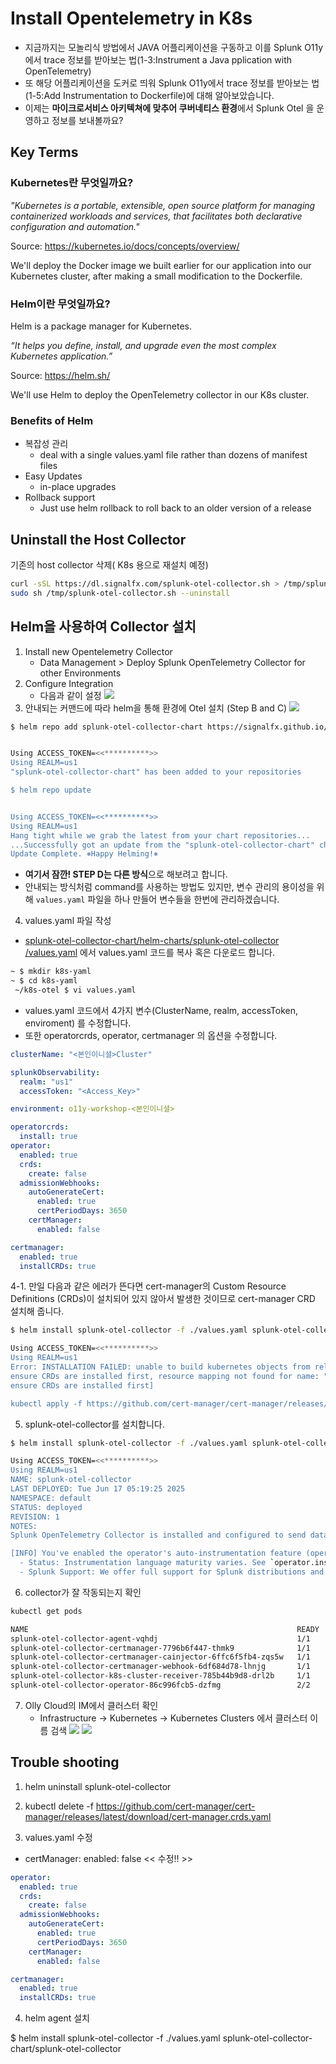 # Install Opentelemetry in K8s
- 지금까지는 모놀리식 방법에서 JAVA 어플리케이션을 구동하고 이를 Splunk O11y에서 trace 정보를 받아보는 법(1-3:Instrument a Java pplication with OpenTelemetry) 
- 또 해당 어플리케이션을 도커로 띄워 Splunk O11y에서 trace 정보를 받아보는 법(1-5:Add Instrumentation to Dockerfile)에 대해 알아보았습니다. 
- 이제는 **마이크로서비스 아키텍쳐에 맞추어 쿠버네티스 환경**에서 Splunk Otel 을 운영하고 정보를 보내볼까요? 
## Key Terms

### Kubernetes란 무엇일까요?

_"Kubernetes is a portable, extensible, open source platform for managing containerized
workloads and services, that facilitates both declarative configuration and automation."_

Source: https://kubernetes.io/docs/concepts/overview/

We'll deploy the Docker image we built earlier for our application into our Kubernetes cluster, after making
a small modification to the Dockerfile.

### Helm이란 무엇일까요?

Helm is a package manager for Kubernetes.

_“It helps you define, install, and upgrade even the most complex Kubernetes application.”_

Source: https://helm.sh/

We'll use Helm to deploy the OpenTelemetry collector in our K8s cluster.

### Benefits of Helm

- 복잡성 관리
  - deal with a single values.yaml file rather than dozens of manifest files
- Easy Updates
  - in-place upgrades
- Rollback support
  - Just use helm rollback to roll back to an older version of a release

## Uninstall the Host Collector

기존의 host collector 삭제( K8s 용으로 재설치 예정)

```bash
curl -sSL https://dl.signalfx.com/splunk-otel-collector.sh > /tmp/splunk-otel-collector.sh;
sudo sh /tmp/splunk-otel-collector.sh --uninstall
```

## Helm을 사용하여 Collector 설치

1. Install new Opentelemetry Collector
   - Data Management > Deploy Splunk OpenTelemetry Collector for other Environments
2. Configure Integration
   - 다음과 같이 설정
     ![](../../images/1-ninja-kr/1-6-configuration1.png)
3. 안내되는 커맨드에 따라 helm을 통해 환경에 Otel 설치 (Step B and C)
![](../../images/1-ninja-kr/1-6-configuration3.png)
```bash
$ helm repo add splunk-otel-collector-chart https://signalfx.github.io/splunk-otel-collector-chart


Using ACCESS_TOKEN=<<**********>>
Using REALM=us1
"splunk-otel-collector-chart" has been added to your repositories

$ helm repo update


Using ACCESS_TOKEN=<<**********>>
Using REALM=us1
Hang tight while we grab the latest from your chart repositories...
...Successfully got an update from the "splunk-otel-collector-chart" chart repository
Update Complete. ⎈Happy Helming!⎈
```
* **여기서 잠깐! STEP D는 다른 방식**으로 해보려고 합니다. 
* 안내되는 방식처럼 command를 사용하는 방법도 있지만, 변수 관리의 용이성을 위해 ```values.yaml``` 파일을 하나 만들어 변수들을 한번에 관리하겠습니다. 

4. values.yaml 파일 작성
- [splunk-otel-collector-chart/helm-charts/splunk-otel-collector
/values.yaml](https://github.com/signalfx/splunk-otel-collector-chart/blob/main/helm-charts/splunk-otel-collector/values.yaml) 에서 values.yaml 코드를 복사 혹은 다운로드 합니다. 

```bash
~ $ mkdir k8s-yaml
~ $ cd k8s-yaml
 ~/k8s-otel $ vi values.yaml 
```

- values.yaml 코드에서 4가지 변수(ClusterName, realm, accessToken, enviroment) 를 수정합니다.
- 또한 operatorcrds, operator, certmanager 의 옵션을 수정합니다. 
```yaml
clusterName: "<본인이니셜>Cluster"

splunkObservability:
  realm: "us1"
  accessToken: "<Access_Key>"

environment: o11y-workshop-<본인이니셜>

operatorcrds:
  install: true
operator:
  enabled: true
  crds:
    create: false
  admissionWebhooks:
    autoGenerateCert:
      enabled: true
      certPeriodDays: 3650
    certManager:
      enabled: false

certmanager:
  enabled: true
  installCRDs: true
```
4-1. 만일 다음과 같은 에러가 뜬다면 cert-manager의 Custom Resource Definitions (CRDs)이 설치되어 있지 않아서 발생한 것이므로 cert-manager CRD 설치해 줍니다. 
```bash
$ helm install splunk-otel-collector -f ./values.yaml splunk-otel-collector-chart/splunk-otel-collector

Using ACCESS_TOKEN=<<**********>>
Using REALM=us1
Error: INSTALLATION FAILED: unable to build kubernetes objects from release manifest: [resource mapping not found for name: "splunk-otel-collector-operator-serving-cert" namespace: "default" from "": no matches for kind "Certificate" in version "cert-manager.io/v1"
ensure CRDs are installed first, resource mapping not found for name: "splunk-otel-collector-operator-selfsigned-issuer" namespace: "default" from "": no matches for kind "Issuer" in version "cert-manager.io/v1"
ensure CRDs are installed first]

kubectl apply -f https://github.com/cert-manager/cert-manager/releases/latest/download/cert-manager.crds.yaml

```

5. splunk-otel-collector를 설치합니다. 
```bash
$ helm install splunk-otel-collector -f ./values.yaml splunk-otel-collector-chart/splunk-otel-collector

Using ACCESS_TOKEN=<<**********>>
Using REALM=us1
NAME: splunk-otel-collector
LAST DEPLOYED: Tue Jun 17 05:19:25 2025
NAMESPACE: default
STATUS: deployed
REVISION: 1
NOTES:
Splunk OpenTelemetry Collector is installed and configured to send data to Splunk Observability realm us1.

[INFO] You've enabled the operator's auto-instrumentation feature (operator.enabled=true)! The operator can automatically instrument Kubernetes hosted applications.
  - Status: Instrumentation language maturity varies. See `operator.instrumentation.spec` and documentation for utilized instrumentation details.
  - Splunk Support: We offer full support for Splunk distributions and best-effort support for native OpenTelemetry distributions of auto-instrumentation libraries.
```

6. collector가 잘 작동되는지 확인
```bash
kubectl get pods

NAME                                                            READY   STATUS    RESTARTS   AGE
splunk-otel-collector-agent-vqhdj                               1/1     Running   0          59m
splunk-otel-collector-certmanager-7796b6f447-thmk9              1/1     Running   0          59m
splunk-otel-collector-certmanager-cainjector-6ffc6f5fb4-zqs5w   1/1     Running   0          59m
splunk-otel-collector-certmanager-webhook-6df684d78-lhnjg       1/1     Running   0          59m
splunk-otel-collector-k8s-cluster-receiver-785b44b9d8-drl2b     1/1     Running   0          59m
splunk-otel-collector-operator-86c996fcb5-dzfmg                 2/2     Running   0          59m

```
7. Olly Cloud의 IM에서 클러스터 확인
   - Infrastructure -> Kubernetes -> Kubernetes Clusters 에서 클러스터 이름 검색
     ![](../../images/1-ninja-kr/1-6-configuration2.png)
     ![](../../images/1-ninja-kr/1-6-configuration4.png)




## Trouble shooting

1. helm uninstall splunk-otel-collector
2. kubectl delete -f https://github.com/cert-manager/cert-manager/releases/latest/download/cert-manager.crds.yaml

3. values.yaml 수정
- certManager:
      enabled: false << 수정!! >>
```yaml
operator:
  enabled: true
  crds:
    create: false
  admissionWebhooks:
    autoGenerateCert:
      enabled: true
      certPeriodDays: 3650
    certManager:
      enabled: false

certmanager:
  enabled: true
  installCRDs: true
```

4. helm agent 설치

$ helm install splunk-otel-collector -f ./values.yaml splunk-otel-collector-chart/splunk-otel-collector
